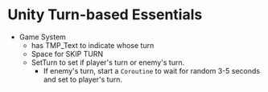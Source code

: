 # Unity Turn-based Essentials
- Game System
    - has TMP_Text to indicate whose turn
    - Space for SKIP TURN
    - SetTurn to set if player's turn or enemy's turn.
        - If enemy's turn, start a `Coroutine` to wait for random 3-5 seconds and set to player's turn.
